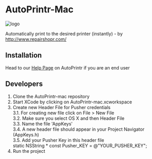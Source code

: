 # AutoPrintr-Mac

![logo](http://i.imgur.com/v7D7COV.png "AutoPrintr Logo")

Automatically print to the desired printer (instantly) - by http://www.repairshopr.com/

## Installation

Head to our [Help Page](http://feedback.repairshopr.com/knowledgebase/articles/944752-cloudprint-issues-meet-autoprintr) on AutoPrintr if you are an end user



Developers
-----------

1. Clone the AutoPrintr-mac repository  
2. Start XCode by clicking on AutoPrintr-mac.xcworkspace  
3. Create new Header File for Pusher credentials  
    3.1. For creating new file click on File > New File  
    3.2. Make sure you select OS X and then Header File  
    3.3. Name the file 'AppKeys'  
    3.4. A new header file should appear in your Project Navigator (AppKeys.h)  
    3.5. Add your Pusher Key in this header file  
            static NSString * const Pusher_KEY = @"YOUR_PUSHER_KEY";  
4. Run the project
